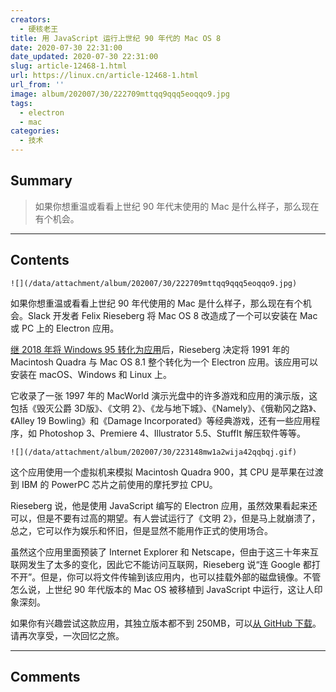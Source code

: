 ```yaml
---
creators:
  - 硬核老王
title: 用 JavaScript 运行上世纪 90 年代的 Mac OS 8
date: 2020-07-30 22:31:00
date_updated: 2020-07-30 22:31:00
slug: article-12468-1.html
url: https://linux.cn/article-12468-1.html
url_from: ''
image: album/202007/30/222709mttqq9qqq5eoqqo9.jpg
tags:
  - electron
  - mac
categories:
  - 技术
---
```


## Summary

> 如果你想重温或看看上世纪 90 年代末使用的 Mac 是什么样子，那么现在有个机会。

***

<!-- more -->

## Contents

`![](/data/attachment/album/202007/30/222709mttqq9qqq5eoqqo9.jpg)`

如果你想重温或看看上世纪 90 年代使用的 Mac 是什么样子，那么现在有个机会。Slack 开发者 Felix Rieseberg 将 Mac OS 8 改造成了一个可以安装在 Mac 或 PC 上的 Electron 应用。

[继 2018 年将 Windows 95 转化为应用](https://www.theverge.com/2018/8/23/17773180/microsoft-windows-95-app-download-features)后，Rieseberg 决定将 1991 年的 Macintosh Quadra 与 Mac OS 8.1 整个转化为一个 Electron 应用。该应用可以安装在 macOS、Windows 和 Linux 上。

它收录了一张 1997 年的 MacWorld 演示光盘中的许多游戏和应用的演示版，这包括《毁灭公爵 3D版》、《文明 2》、《龙与地下城》、《Namely》、《俄勒冈之路》、《Alley 19 Bowling》和《Damage Incorporated》等经典游戏，还有一些应用程序，如 Photoshop 3、Premiere 4、Illustrator 5.5、StuffIt 解压软件等等。

`![](/data/attachment/album/202007/30/223148mw1a2wija42qqbqj.gif)`

这个应用使用一个虚拟机来模拟 Macintosh Quadra 900，其 CPU 是苹果在过渡到 IBM 的 PowerPC 芯片之前使用的摩托罗拉 CPU。

Rieseberg 说，他是使用 JavaScript 编写的 Electron 应用，虽然效果看起来还可以，但是不要有过高的期望。有人尝试运行了《文明 2》，但是马上就崩溃了，总之，它可以作为娱乐和怀旧，但是显然不能用作正式的使用场合。

虽然这个应用里面预装了 Internet Explorer 和 Netscape，但由于这三十年来互联网发生了太多的变化，因此它不能访问互联网，Rieseberg 说“连 Google 都打不开”。但是，你可以将文件传输到该应用内，也可以挂载外部的磁盘镜像。不管怎么说，上世纪 90 年代版本的 Mac OS 被移植到 JavaScript 中运行，这让人印象深刻。

如果你有兴趣尝试这款应用，其独立版本都不到 250MB，可以[从 GitHub 下载](https://github.com/felixrieseberg/macintosh.js)。请再次享受，一次回忆之旅。

***

## Comments
